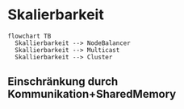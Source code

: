 # Skalierbarkeit

```mermaid
flowchart TB
  Skallierbarkeit --> NodeBalancer
  Skallierbarkeit --> Multicast
  Skallierbarkeit --> Cluster
```
## Einschränkung durch Kommunikation+SharedMemory

